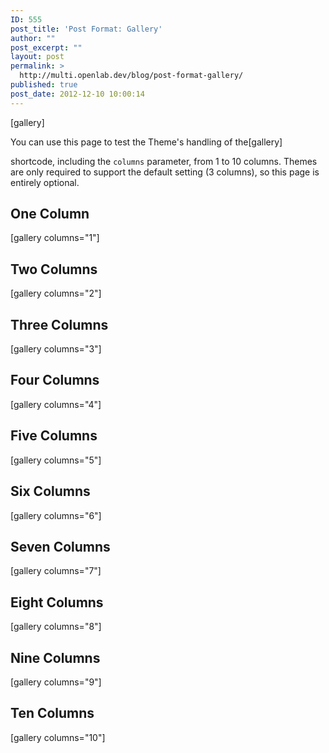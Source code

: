 ```yaml
---
ID: 555
post_title: 'Post Format: Gallery'
author: ""
post_excerpt: ""
layout: post
permalink: >
  http://multi.openlab.dev/blog/post-format-gallery/
published: true
post_date: 2012-12-10 10:00:14
---
```

[gallery]

<!--nextpage-->

You can use this page to test the Theme's handling of the[gallery]

shortcode, including the <code>columns</code> parameter, from 1 to 10 columns. Themes are only required to support the default setting (3 columns), so this page is entirely optional.
<h2>One Column</h2>
[gallery columns="1"]
<h2>Two Columns</h2>
[gallery columns="2"]
<h2>Three Columns</h2>
[gallery columns="3"]
<h2>Four Columns</h2>
[gallery columns="4"]
<h2>Five Columns</h2>
[gallery columns="5"]
<h2>Six Columns</h2>
[gallery columns="6"]
<h2>Seven Columns</h2>
[gallery columns="7"]
<h2>Eight Columns</h2>
[gallery columns="8"]
<h2>Nine Columns</h2>
[gallery columns="9"]
<h2>Ten Columns</h2>
[gallery columns="10"]